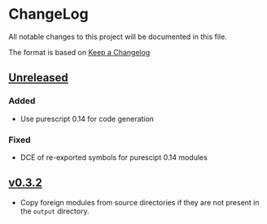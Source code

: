 # ChangeLog
All notable changes to this project will be documented in this file.

The format is based on [Keep a Changelog](https://keepachangelog.com/en/1.0.0/)

## [Unreleased]
### Added
- Use purescript 0.14 for code generation

### Fixed
- DCE of re-exported symbols for purescipt 0.14 modules

## [v0.3.2]
- Copy foreign modules from source directories if they are not present in the
  `output` directory.

[Unreleased]: https://github.com/MaybeJustJames/zephyr/compare/v0.3.2...HEAD
[v0.3.2]: https://github.com/MaybeJustJames/zephyr/compare/v0.3.1...v0.3.2
